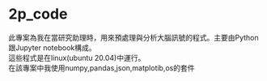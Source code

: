 # 2p_code
此專案為我在當研究助理時，用來預處理與分析大腦訊號的程式。主要由Python跟Jupyter notebook構成。  
這些程式是在linux(ubuntu 20.04)中運行。  
在該專案中我使用numpy,pandas,json,matplotib,os的套件
